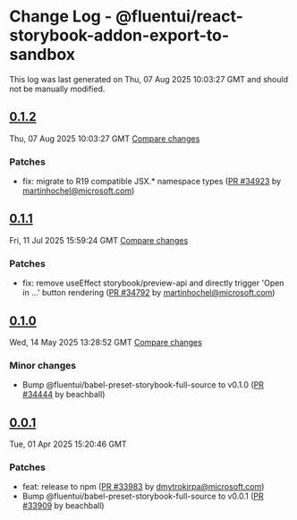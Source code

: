 # Change Log - @fluentui/react-storybook-addon-export-to-sandbox

This log was last generated on Thu, 07 Aug 2025 10:03:27 GMT and should not be manually modified.

<!-- Start content -->

## [0.1.2](https://github.com/microsoft/fluentui/tree/@fluentui/react-storybook-addon-export-to-sandbox_v0.1.2)

Thu, 07 Aug 2025 10:03:27 GMT 
[Compare changes](https://github.com/microsoft/fluentui/compare/@fluentui/react-storybook-addon-export-to-sandbox_v0.1.1..@fluentui/react-storybook-addon-export-to-sandbox_v0.1.2)

### Patches

- fix: migrate to R19 compatible JSX.* namespace types ([PR #34923](https://github.com/microsoft/fluentui/pull/34923) by martinhochel@microsoft.com)

## [0.1.1](https://github.com/microsoft/fluentui/tree/@fluentui/react-storybook-addon-export-to-sandbox_v0.1.1)

Fri, 11 Jul 2025 15:59:24 GMT 
[Compare changes](https://github.com/microsoft/fluentui/compare/@fluentui/react-storybook-addon-export-to-sandbox_v0.1.0..@fluentui/react-storybook-addon-export-to-sandbox_v0.1.1)

### Patches

- fix: remove useEffect storybook/preview-api and directly trigger 'Open in ...' button rendering ([PR #34792](https://github.com/microsoft/fluentui/pull/34792) by martinhochel@microsoft.com)

## [0.1.0](https://github.com/microsoft/fluentui/tree/@fluentui/react-storybook-addon-export-to-sandbox_v0.1.0)

Wed, 14 May 2025 13:28:52 GMT 
[Compare changes](https://github.com/microsoft/fluentui/compare/@fluentui/react-storybook-addon-export-to-sandbox_v0.0.1..@fluentui/react-storybook-addon-export-to-sandbox_v0.1.0)

### Minor changes

- Bump @fluentui/babel-preset-storybook-full-source to v0.1.0 ([PR #34444](https://github.com/microsoft/fluentui/pull/34444) by beachball)

## [0.0.1](https://github.com/microsoft/fluentui/tree/@fluentui/react-storybook-addon-export-to-sandbox_v0.0.1)

Tue, 01 Apr 2025 15:20:46 GMT

### Patches

- feat: release to npm ([PR #33983](https://github.com/microsoft/fluentui/pull/33983) by dmytrokirpa@microsoft.com)
- Bump @fluentui/babel-preset-storybook-full-source to v0.0.1 ([PR #33909](https://github.com/microsoft/fluentui/pull/33909) by beachball)
